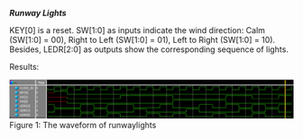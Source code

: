 ***Runway Lights***


KEY[0] is a reset. SW[1:0] as inputs indicate the wind direction: Calm (SW[1:0] = 00), 
Right to Left (SW[1:0] = 01), Left to Right (SW[1:0] = 10). 
Besides, LEDR[2:0] as outputs show the corresponding sequence of lights.


Results:

![Figure 1: The waveform of runwaylights](https://github.com/Howard-121/Digital-System-Design-with-FPGAs/blob/master/Runway%20Lights/Images/runwaylights.png)
Figure 1: The waveform of runwaylights
